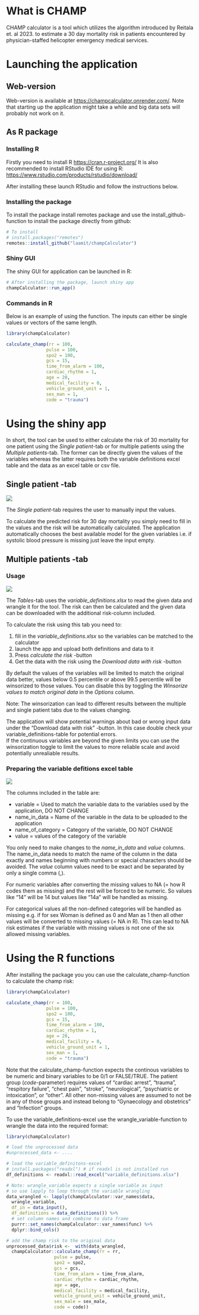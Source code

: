 
# What is CHAMP

CHAMP calculator is a tool which utilizes the algorithm introduced by
Reitala et. al 2023. to estimate a 30 day mortality risk in patients
encountered by physician-staffed helicopter emergency medical services.

# Launching the application

## Web-version

Web-version is available at <https://champcalculator.onrender.com/>.
Note that starting up the application might take a while and big data
sets will probably not work on it.

## As R package

### Installing R

Firstly you need to install R <https://cran.r-project.org/> It is also
recommended to install RStudio IDE for using R:
<https://www.rstudio.com/products/rstudio/download/>

After installing these launch RStudio and follow the instructions below.

### Installing the package

To install the package install remotes package and use the
install_github-function to install the package directly from github:

``` r
# To install
# install.packages("remotes")
remotes::install_github("laamit/champCalculator")
```

### Shiny GUI

The shiny GUI for application can be launched in R:

``` r
# After installing the package, launch shiny app
champCalculator::run_app()
```

### Commands in R

Below is an example of using the function. The inputs can either be
single values or vectors of the same length.

``` r
library(champCalculator)

calculate_champ(rr = 100,
               pulse = 100,
               spo2 = 100,
               gcs = 15,
               time_from_alarm = 100,
               cardiac_rhythm = 1,
               age = 20,
               medical_facility = 0,
               vehicle_ground_unit = 1,
               sex_man = 1,
               code = "trauma")
```

# Using the shiny app

In short, the tool can be used to either calculate the risk of 30
mortality for one patient using the *Single patient*-tab or for multiple
patients using the *Multiple patients*-tab. The former can be directly
given the values of the variables whereas the latter requires both the
variable definitions excel table and the data as an excel table or csv
file.

## Single patient -tab

![](vignettes/champ_single.png)

The *Single patient*-tab requires the user to manually input the values.

To calculate the predicted risk for 30 day mortality you simply need to
fill in the values and the risk will be automatically calculated. The
application automatically chooses the best available model for the given
variables i.e. if systolic blood pressure is missing just leave the
input empty.

## Multiple patients -tab

### Usage

![](vignettes/champ_multiple.png)

The *Tables*-tab uses the *variable_definitions.xlsx* to read the given
data and wrangle it for the tool. The risk can then be calculated and
the given data can be downloaded with the additional risk-column
included.

To calculate the risk using this tab you need to:

1.  fill in the *variable_definitions.xlsx* so the variables can be
    matched to the calculator
2.  launch the app and upload both definitions and data to it
3.  Press *calculate the risk* -button
4.  Get the data with the risk using the *Download data with risk*
    -button

By default the values of the variables will be limited to match the
original data better, values below 0.5 percentile or above 99.5
percentile will be winsorized to those values. You can disable this by
toggling the *Winsorize values to match original data* in the *Options*
column.

Note: The winsorization can lead to different results between the
multiple and single patient tabs due to the values changing.

The application will show potential warnings about bad or wrong input
data under the “Download data with risk” -button. In this case double
check your variable_definitions-table for potential errors.  
If the continuous variables are beyond the given limits you can use the
winsorization toggle to limit the values to more reliable scale and
avoid potentially unrealiable results.

### Preparing the variable defitions excel table

![](vignettes/champ_variable_definitions.png)

The columns included in the table are:

- variable = Used to match the variable data to the variables used by
  the application, DO NOT CHANGE
- name_in_data = Name of the variable in the data to be uploaded to the
  application
- name_of_category = Category of the variable, DO NOT CHANGE
- value = values of the category of the variable

You only need to make changes to the *name_in_data* and *value* columns.
The name_in_data needs to match the name of the column in the data
exactly and names beginning with numbers or special characters should be
avoided. The *value* column values need to be exact and be separated by
only a single comma (,).

For numeric variables after converting the missing values to NA (= how R
codes them as missing) and the rest will be forced to be numeric. So
values like “14” will be 14 but values like “14a” will be handled as
missing.

For categorical values all the non-defined categories will be handled as
missing e.g. if for sex Woman is defined as 0 and Man as 1 then all
other values will be converted to missing values (= NA in R). This can
lead to NA risk estimates if the variable with missing values is not one
of the six allowed missing variables.

# Using the R functions

After installing the package you you can use the
calculate_champ-function to calculate the champ risk:

``` r
library(champCalculator)

calculate_champ(rr = 100,
               pulse = 100,
               spo2 = 100,
               gcs = 15,
               time_from_alarm = 100,
               cardiac_rhythm = 1,
               age = 20,
               medical_facility = 0,
               vehicle_ground_unit = 1,
               sex_man = 1,
               code = "trauma")
```

Note that the calculate_champ-function expects the continous variables
to be numeric and binary variables to be 0/1 or FALSE/TRUE. The patient
group (*code*-parameter) requires values of “cardiac arrest”, “trauma”,
“respitory failure”, “chest pain”, “stroke”, “neurological”,
“psychiatric or intoxication”, or “other”. All other non-missing values
are assumed to not be in any of those groups and instead belong to
“Gynaecology and obstetrics” and “Infection” groups.

To use the variable_definitions-excel use the wrangle_variable-function
to wrangle the data into the required format:

``` r
library(champCalculator)

# load the unprocessed data
#unprocessed_data <- ....

# load the variable_definitons-excel
# install.packages("readxl") # if readxl is not installed run 
df_definitions <- readxl::read_excel("variable_definitions.xlsx")

# Note: wrangle_variable expects a single variable as input
# so use lapply to loop through the variable wrangling
data_wrangled <- lapply(champCalculator::var_names$data, 
  wrangle_variable,
  df_in = data_input(), 
  df_definitions = data_definitions()) %>%
  # set column names and combine to data frame
  purrr::set_names(champCalculator::var_names$func) %>%
  dplyr::bind_cols()

# add the champ risk to the original data
unprocessed_data$risk <-  with(data_wrangled, 
  champCalculator::calculate_champ(rr = rr,
                  pulse = pulse,
                  spo2 = spo2,
                  gcs = gcs,
                  time_from_alarm = time_from_alarm,
                  cardiac_rhythm = cardiac_rhythm,
                  age = age,
                  medical_facility = medical_facility,
                  vehicle_ground_unit = vehicle_ground_unit,
                  sex_male = sex_male,
                  code = code))  
```
